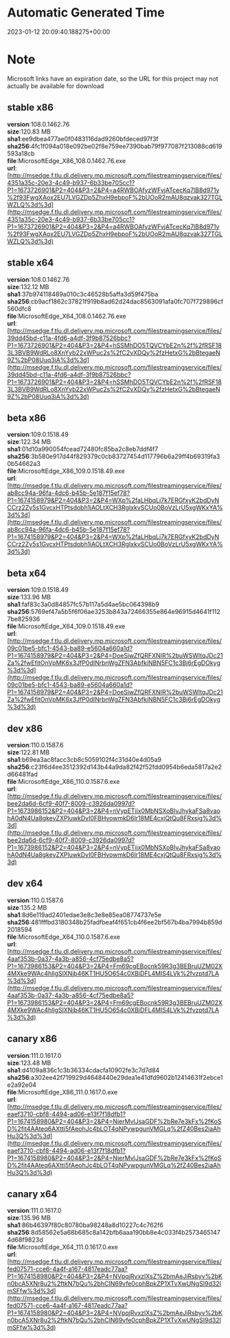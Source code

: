 # Automatic Generated Time
2023-01-12 20:09:40.188275+00:00

# Note
Microsoft links have an expiration date, so the URL for this project may not actually be available for download

## stable x86
**version**:108.0.1462.76  
**size**:120.83 MB  
**sha1**:ee9dbea477ae0f0483116dad9260bfdeced97f3f  
**sha256**:4fc1f094a018e092be02f8e759ee7390bab79f977087f213088cd619593a18cb  
**file**:MicrosoftEdge_X86_108.0.1462.76.exe  
**url**:[http://msedge.f.tlu.dl.delivery.mp.microsoft.com/filestreamingservice/files/4351a35c-20e3-4c49-b937-6b33be705cc1?P1=1673726901&P2=404&P3=2&P4=a4RWBOAfyzWFvjATcecKq7lB8d971y%2f93FwgXAox2EU7LVGZDp5ZhxH9ebpoF%2bUOoR2mAU8qzvak327TGLWZLQ%3d%3d](http://msedge.f.tlu.dl.delivery.mp.microsoft.com/filestreamingservice/files/4351a35c-20e3-4c49-b937-6b33be705cc1?P1=1673726901&P2=404&P3=2&P4=a4RWBOAfyzWFvjATcecKq7lB8d971y%2f93FwgXAox2EU7LVGZDp5ZhxH9ebpoF%2bUOoR2mAU8qzvak327TGLWZLQ%3d%3d)  

## stable x64
**version**:108.0.1462.76  
**size**:132.12 MB  
**sha1**:37b974118489a010c3c46528b5affa3d59f475ba  
**sha256**:cb9acf1862c37821f919b8ad62d24dac8563091afa0fc707f729896cf560dfc8  
**file**:MicrosoftEdge_X64_108.0.1462.76.exe  
**url**:[http://msedge.f.tlu.dl.delivery.mp.microsoft.com/filestreamingservice/files/39dd45bd-c11a-4fd6-a4df-3f9b87526bbc?P1=1673726901&P2=404&P3=2&P4=hSSMhDO5TQVCYbE2n%2f%2fRSF183L3BVB9WdRLo8XnYyb22xWPuc2s%2fC2vXDQy%2fzHetxG%2bBtegaeN9Z%2bP08Uuq3iA%3d%3d](http://msedge.f.tlu.dl.delivery.mp.microsoft.com/filestreamingservice/files/39dd45bd-c11a-4fd6-a4df-3f9b87526bbc?P1=1673726901&P2=404&P3=2&P4=hSSMhDO5TQVCYbE2n%2f%2fRSF183L3BVB9WdRLo8XnYyb22xWPuc2s%2fC2vXDQy%2fzHetxG%2bBtegaeN9Z%2bP08Uuq3iA%3d%3d)  

## beta x86
**version**:109.0.1518.49  
**size**:122.34 MB  
**sha1**:01d10a990054fcead72480fc85ba2c8eb7ddf4f7  
**sha256**:3b580e917d44f829379c0cb83727454d117796b6a29ff4b69319fa30b54662a3  
**file**:MicrosoftEdge_X86_109.0.1518.49.exe  
**url**:[http://msedge.f.tlu.dl.delivery.mp.microsoft.com/filestreamingservice/files/ab8cc94a-96fa-4dc6-b45b-5e187f15ef78?P1=1674158979&P2=404&P3=2&P4=WXp%2faLHbqLj7k7ERGfxyK2bdDyNCCrz2Zy5s1GvcxHTPtsdobh1iAOLtXCH3RgIxkvSCUo0BoVzLrU5xgWKxYA%3d%3d](http://msedge.f.tlu.dl.delivery.mp.microsoft.com/filestreamingservice/files/ab8cc94a-96fa-4dc6-b45b-5e187f15ef78?P1=1674158979&P2=404&P3=2&P4=WXp%2faLHbqLj7k7ERGfxyK2bdDyNCCrz2Zy5s1GvcxHTPtsdobh1iAOLtXCH3RgIxkvSCUo0BoVzLrU5xgWKxYA%3d%3d)  

## beta x64
**version**:109.0.1518.49  
**size**:133.96 MB  
**sha1**:faf83c3a0d84857fc57b117a5d4ae5bc064398b9  
**sha256**:5769ef47a5b5f6f06ae3253b843a72466355e864e96915d4641f1127be825936  
**file**:MicrosoftEdge_X64_109.0.1518.49.exe  
**url**:[http://msedge.f.tlu.dl.delivery.mp.microsoft.com/filestreamingservice/files/09c01be5-bfc1-4543-ba89-e5604a660a1d?P1=1674158979&P2=404&P3=2&P4=DoeSiwZfQRFXNIR%2buWSWltqJDc21Za%2fwEfitOnVpMK6x3JfP0dINrbnWgZFN3AbfkiNBN5FC1c3Bj6rEgDOkyg%3d%3d](http://msedge.f.tlu.dl.delivery.mp.microsoft.com/filestreamingservice/files/09c01be5-bfc1-4543-ba89-e5604a660a1d?P1=1674158979&P2=404&P3=2&P4=DoeSiwZfQRFXNIR%2buWSWltqJDc21Za%2fwEfitOnVpMK6x3JfP0dINrbnWgZFN3AbfkiNBN5FC1c3Bj6rEgDOkyg%3d%3d)  

## dev x86
**version**:110.0.1587.6  
**size**:122.81 MB  
**sha1**:b69ea3ac8facc3cb8c5059102f4c31d40e4d05a9  
**sha256**:c23f6d4ee3512392d143b44a9da82f42f52fdd0954b6eda5817a2e2d66481fad  
**file**:MicrosoftEdge_X86_110.0.1587.6.exe  
**url**:[http://msedge.f.tlu.dl.delivery.mp.microsoft.com/filestreamingservice/files/bee2da6d-6cf9-40f7-8009-c3926da0997d?P1=1673986152&P2=404&P3=2&P4=nVypETiix0MbNSXoBIvJhykaFSa8vaohA0dN4Ua8gkeyZXPluwkDvI0FBHvowmkD6lr18ME4cxjQtQu8FRxsig%3d%3d](http://msedge.f.tlu.dl.delivery.mp.microsoft.com/filestreamingservice/files/bee2da6d-6cf9-40f7-8009-c3926da0997d?P1=1673986152&P2=404&P3=2&P4=nVypETiix0MbNSXoBIvJhykaFSa8vaohA0dN4Ua8gkeyZXPluwkDvI0FBHvowmkD6lr18ME4cxjQtQu8FRxsig%3d%3d)  

## dev x64
**version**:110.0.1587.6  
**size**:135.2 MB  
**sha1**:8d6e119ad2401edae3e8c3e8e85ea08774737e5e  
**sha256**:481fffbd3180348b25fadfbeaf4f651cb4f6ee2bf567b4ba7994b859d2018594  
**file**:MicrosoftEdge_X64_110.0.1587.6.exe  
**url**:[http://msedge.f.tlu.dl.delivery.mp.microsoft.com/filestreamingservice/files/4aaf353b-0a37-4a3b-a856-4cf75edbe8a5?P1=1673986153&P2=404&P3=2&P4=Fm69cgEBocnk59R3g3BEBruUZM02X4MXke9WAc4hlIgSlXNjb46KT1HU5O654c0XBiDFL4MlS4LVk%2fvzptd7LA%3d%3d](http://msedge.f.tlu.dl.delivery.mp.microsoft.com/filestreamingservice/files/4aaf353b-0a37-4a3b-a856-4cf75edbe8a5?P1=1673986153&P2=404&P3=2&P4=Fm69cgEBocnk59R3g3BEBruUZM02X4MXke9WAc4hlIgSlXNjb46KT1HU5O654c0XBiDFL4MlS4LVk%2fvzptd7LA%3d%3d)  

## canary x86
**version**:111.0.1617.0  
**size**:123.48 MB  
**sha1**:d4109a836c1c3b36334cdacfa10902fe3c7d7d84  
**sha256**:a302ee42f719929d4648440e29dea1e41dfd9602b12414631f2ebce1e2a92e04  
**file**:MicrosoftEdge_X86_111.0.1617.0.exe  
**url**:[http://msedge.f.tlu.dl.delivery.mp.microsoft.com/filestreamingservice/files/eaef3710-cbf8-4494-ad06-e13f7f18dfb1?P1=1674158980&P2=404&P3=2&P4=NierMvlJsaGDF%2bRe7e3kFx%2fKoSD%2fit4AAteq6AXtti5fAeohJc4bLOT4qNPywpgunVMGLq%2fZ40Bes2iaAhHu3Q%3d%3d](http://msedge.f.tlu.dl.delivery.mp.microsoft.com/filestreamingservice/files/eaef3710-cbf8-4494-ad06-e13f7f18dfb1?P1=1674158980&P2=404&P3=2&P4=NierMvlJsaGDF%2bRe7e3kFx%2fKoSD%2fit4AAteq6AXtti5fAeohJc4bLOT4qNPywpgunVMGLq%2fZ40Bes2iaAhHu3Q%3d%3d)  

## canary x64
**version**:111.0.1617.0  
**size**:135.96 MB  
**sha1**:86b46397f80c80780ba98248a8d10227c4c762f6  
**sha256**:8d58562e5a68b685c8a142bfb6aaa190bb8e4c033f4b25734651474d68f9823d  
**file**:MicrosoftEdge_X64_111.0.1617.0.exe  
**url**:[http://msedge.f.tlu.dl.delivery.mp.microsoft.com/filestreamingservice/files/fed07571-cce6-4a4f-a167-4817eadc77aa?P1=1674158980&P2=404&P3=2&P4=NVpqjRvxzlXsZ%2bmAeJiRsbyv%2bKn0bcA5XNr8u2%2ftkN7bQu%2bhCIN69vfe0cphBpkZP1XTvXwUNgSI9d32lmSFfw%3d%3d](http://msedge.f.tlu.dl.delivery.mp.microsoft.com/filestreamingservice/files/fed07571-cce6-4a4f-a167-4817eadc77aa?P1=1674158980&P2=404&P3=2&P4=NVpqjRvxzlXsZ%2bmAeJiRsbyv%2bKn0bcA5XNr8u2%2ftkN7bQu%2bhCIN69vfe0cphBpkZP1XTvXwUNgSI9d32lmSFfw%3d%3d)  

